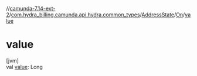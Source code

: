 //[camunda-7.14-ext-2](../../../../index.md)/[com.hydra_billing.camunda.api.hydra.common_types](../../index.md)/[AddressState](../index.md)/[On](index.md)/[value](value.md)

# value

[jvm]\
val [value](value.md): Long
